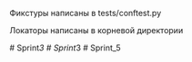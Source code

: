 Фикстуры написаны в tests/conftest.py

Локаторы написаны в корневой директории

#   S p r i n t _ 3  
 #   S p r i n t _ 3  
 #   S p r i n t _ 5  
 